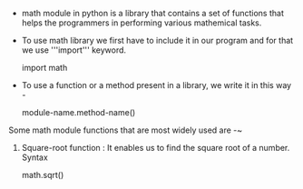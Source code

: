* math module in python is a library that contains a set of functions that helps the programmers in performing various mathemical tasks.

* To use math library we first have to include it in our program and for that we use '''import''' keyword.

    import math

* To use a function or a method present in a library, we write it in this way -

    module-name.method-name()

Some math module functions that are most widely used are -~

01. Square-root function : It enables us to find the square root of a number.
Syntax

    math.sqrt(<value>)
